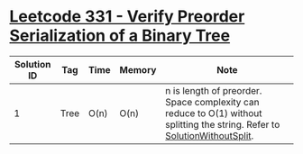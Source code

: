 # [Leetcode 331 -  Verify Preorder Serialization of a Binary Tree](https://leetcode.com/problems/verify-preorder-serialization-of-a-binary-tree/)

| Solution ID | Tag | Time | Memory | Note |
| ----------- | --- | ---- | ------ | ---- |
| 1 | Tree | O(n) | O(n) | n is length of preorder. Space complexity can reduce to O(1) without splitting the string. Refer to [SolutionWithoutSplit](./leetcode_331.cpp). |
